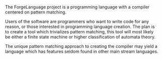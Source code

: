 The ForgeLanguage project is a programming language with a compiler centered on pattern matching.

Users of the software are programmers who want to write code for any reason, or those interested in programming language creation.
The plan is to create a tool which trivializes pattern matching, this tool will most likely be either a finite state machine or higher classification of automata theory.

The unique pattern matching approach to creating the compiler may yield a language which has features seldom found in other main stream languages.
